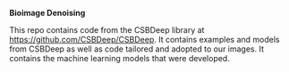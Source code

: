 **Bioimage Denoising**

This repo contains code from the CSBDeep library at https://github.com/CSBDeep/CSBDeep. It contains examples and models from CSBDeep  as well as code tailored and adopted to our images. It contains the machine learning models that were developed.
